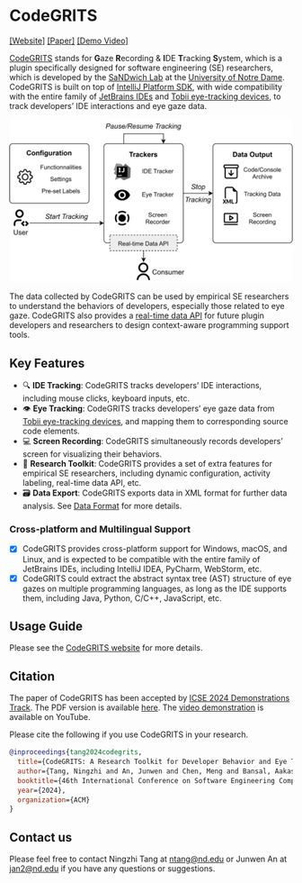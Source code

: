 # CodeGRITS

[[Website]](https://codegrits.github.io/CodeGRITS/) [[Paper]](https://arxiv.org/abs/xxxx.yyyyy) [[Demo Video]](https://www.youtube.com/watch?v=d-YsJfW2NMI)

[CodeGRITS](https://codegrits.github.io/CodeGRITS/) stands for **G**aze **R**ecording & **I**DE **T**racking **S**ystem,
which is a plugin specifically designed
for software engineering (SE) researchers, which is developed by the [SaNDwich Lab](https://toby.li/) at the
[University of Notre Dame](https://www.nd.edu/). CodeGRITS is built on top
of [IntelliJ Platform SDK](https://plugins.jetbrains.com/docs/intellij/welcome.html), with wide compatibility with the
entire family of [JetBrains IDEs](https://www.jetbrains.com/) and [Tobii eye-tracking devices](https://www.tobii.com/),
to track developers’ IDE interactions and eye gaze data.

<p align="center">
    <img src="./docs/imgs/overview.png" width="600">
</p>

The data collected by CodeGRITS can be used by empirical SE researchers to understand the behaviors of developers,
especially those related to eye gaze. CodeGRITS also provides a [real-time data API](developer.md)
for future plugin developers and researchers to design context-aware programming support tools.

## Key Features

- 🔍 **IDE Tracking**: CodeGRITS tracks developers’ IDE interactions, including mouse clicks, keyboard inputs, etc.
- 👁️ **Eye Tracking**: CodeGRITS tracks developers’ eye gaze data
  from [Tobii eye-tracking devices](https://www.tobii.com/), and mapping them to corresponding source code elements.
- 💻 **Screen Recording**: CodeGRITS simultaneously records developers’ screen for visualizing their behaviors.
- 🔨 **Research Toolkit**: CodeGRITS provides a set of extra features for empirical SE
  researchers, including dynamic configuration, activity labeling, real-time data API, etc.
- 🗃️ **Data Export**: CodeGRITS exports data in XML format for further data analysis. See [Data Format](data.md)
  for more details.

### Cross-platform and Multilingual Support

- [x] CodeGRITS provides cross-platform support for Windows, macOS,
  and Linux, and is expected to be compatible with the entire family of JetBrains IDEs, including IntelliJ IDEA,
  PyCharm, WebStorm, etc.
- [x] CodeGRITS could extract the abstract syntax tree (AST) structure of eye gazes on multiple
  programming languages, as long as the IDE supports them, including Java, Python, C/C++, JavaScript, etc.

## Usage Guide

Please see the [CodeGRITS website](https://codegrits.github.io/CodeGRITS/) for more details.

## Citation

[//]: # (TODO: Update the citation and PDF link after the paper is published.)

The paper of CodeGRITS has been accepted
by [ICSE 2024 Demonstrations Track](https://conf.researchr.org/track/icse-2024/icse-2024-demonstrations).
The PDF version is available [here](https://arxiv.org/abs/xxxx.yyyyy).
The [video demonstration](https://www.youtube.com/watch?v=d-YsJfW2NMI) is available on YouTube.

Please cite the following if you use CodeGRITS in your research.

```bibtex
@inproceedings{tang2024codegrits,
  title={CodeGRITS: A Research Toolkit for Developer Behavior and Eye Tracking in IDE},
  author={Tang, Ningzhi and An, Junwen and Chen, Meng and Bansal, Aakash and Huang, Yu and McMillan, Collin and Li, Toby Jia-Jun},
  booktitle={46th International Conference on Software Engineering Companion (ICSE-Companion '24)},
  year={2024},
  organization={ACM}
}
```

## Contact us

Please feel free to contact Ningzhi Tang at ntang@nd.edu or Junwen An at jan2@nd.edu
if you have any questions or suggestions.